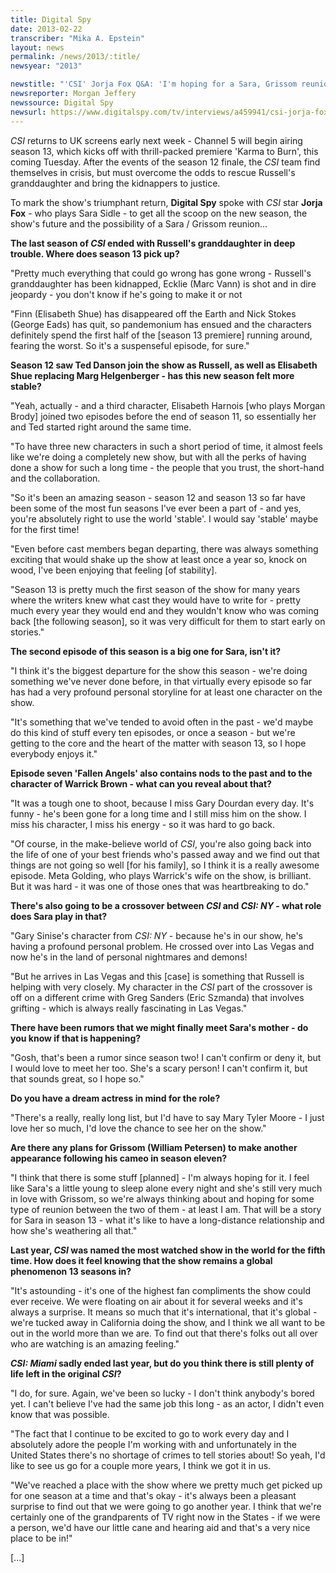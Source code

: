 ```yaml
---
title: Digital Spy
date: 2013-02-22
transcriber: "Mika A. Epstein"
layout: news
permalink: /news/2013/:title/
newsyear: "2013"

newstitle: "'CSI' Jorja Fox Q&A: 'I'm hoping for a Sara, Grissom reunion'  "
newsreporter: Morgan Jeffery
newssource: Digital Spy
newsurl: https://www.digitalspy.com/tv/interviews/a459941/csi-jorja-fox-qa-im-hoping-for-a-sara-grissom-reunion.html
---
```




*CSI* returns to UK screens early next week - Channel 5 will begin airing season 13, which kicks off with thrill-packed premiere 'Karma to Burn', this coming Tuesday. After the events of the season 12 finale, the *CSI* team find themselves in crisis, but must overcome the odds to rescue Russell's granddaughter and bring the kidnappers to justice.

To mark the show's triumphant return, **Digital Spy** spoke with *CSI* star **Jorja Fox** - who plays Sara Sidle - to get all the scoop on the new season, the show's future and the possibility of a Sara / Grissom reunion...

**The last season of *CSI* ended with Russell's granddaughter in deep trouble. Where does season 13 pick up?**

"Pretty much everything that could go wrong has gone wrong - Russell's granddaughter has been kidnapped, Ecklie (Marc Vann) is shot and in dire jeopardy - you don't know if he's going to make it or not

"Finn (Elisabeth Shue) has disappeared off the Earth and Nick Stokes (George Eads) has quit, so pandemonium has ensued and the characters definitely spend the first half of the [season 13 premiere] running around, fearing the worst. So it's a suspenseful episode, for sure."

**Season 12 saw Ted Danson join the show as Russell, as well as Elisabeth Shue replacing Marg Helgenberger - has this new season felt more stable?**

"Yeah, actually - and a third character, Elisabeth Harnois [who plays Morgan Brody] joined two episodes before the end of season 11, so essentially her and Ted started right around the same time.

"To have three new characters in such a short period of time, it almost feels like we're doing a completely new show, but with all the perks of having done a show for such a long time - the people that you trust, the short-hand and the collaboration.

"So it's been an amazing season - season 12 and season 13 so far have been some of the most fun seasons I've ever been a part of - and yes, you're absolutely right to use the world 'stable'. I would say 'stable' maybe for the first time!

"Even before cast members began departing, there was always something exciting that would shake up the show at least once a year so, knock on wood, I've been enjoying that feeling [of stability].

"Season 13 is pretty much the first season of the show for many years where the writers knew what cast they would have to write for - pretty much every year they would end and they wouldn't know who was coming back [the following season], so it was very difficult for them to start early on stories."

**The second episode of this season is a big one for Sara, isn't it?**

"I think it's the biggest departure for the show this season - we're doing something we've never done before, in that virtually every episode so far has had a very profound personal storyline for at least one character on the show.

"It's something that we've tended to avoid often in the past - we'd maybe do this kind of stuff every ten episodes, or once a season - but we're getting to the core and the heart of the matter with season 13, so I hope everybody enjoys it."

**Episode seven 'Fallen Angels' also contains nods to the past and to the character of Warrick Brown - what can you reveal about that?**

"It was a tough one to shoot, because I miss Gary Dourdan every day. It's funny - he's been gone for a long time and I still miss him on the show. I miss his character, I miss his energy - so it was hard to go back.

"Of course, in the make-believe world of *CSI*, you're also going back into the life of one of your best friends who's passed away and we find out that things are not going so well [for his family], so I think it is a really awesome episode. Meta Golding, who plays Warrick's wife on the show, is brilliant. But it was hard - it was one of those ones that was heartbreaking to do."

**There's also going to be a crossover between *CSI* and *CSI: NY* - what role does Sara play in that?**

"Gary Sinise's character from *CSI: NY* - because he's in our show, he's having a profound personal problem. He crossed over into Las Vegas and now he's in the land of personal nightmares and demons!

"But he arrives in Las Vegas and this [case] is something that Russell is helping with very closely. My character in the *CSI* part of the crossover is off on a different crime with Greg Sanders (Eric Szmanda) that involves grifting - which is always really fascinating in Las Vegas."

**There have been rumors that we might finally meet Sara's mother - do you know if that is happening?**

"Gosh, that's been a rumor since season two! I can't confirm or deny it, but I would love to meet her too. She's a scary person! I can't confirm it, but that sounds great, so I hope so."

**Do you have a dream actress in mind for the role?**

"There's a really, really long list, but I'd have to say Mary Tyler Moore - I just love her so much, I'd love the chance to see her on the show."

**Are there any plans for Grissom (William Petersen) to make another appearance following his cameo in season eleven?**

"I think that there is some stuff [planned] - I'm always hoping for it. I feel like Sara's a little young to sleep alone every night and she's still very much in love with Grissom, so we're always thinking about and hoping for some type of reunion between the two of them - at least I am. That will be a story for Sara in season 13 - what it's like to have a long-distance relationship and how she's weathering all that."

**Last year, *CSI* was named the most watched show in the world for the fifth time. How does it feel knowing that the show remains a global phenomenon 13 seasons in?**

"It's astounding - it's one of the highest fan compliments the show could ever receive. We were floating on air about it for several weeks and it's always a surprise. It means so much that it's international, that it's global - we're tucked away in California doing the show, and I think we all want to be out in the world more than we are. To find out that there's folks out all over who are watching is an amazing feeling."

***CSI: Miami* sadly ended last year, but do you think there is still plenty of life left in the original *CSI*?**

"I do, for sure. Again, we've been so lucky - I don't think anybody's bored yet. I can't believe I've had the same job this long - as an actor, I didn't even know that was possible.

"The fact that I continue to be excited to go to work every day and I absolutely adore the people I'm working with and unfortunately in the United States there's no shortage of crimes to tell stories about! So yeah, I'd like to see us go for a couple more years, I think we got it in us.

"We've reached a place with the show where we pretty much get picked up for one season at a time and that's okay - it's always been a pleasant surprise to find out that we were going to go another year. I think that we're certainly one of the grandparents of TV right now in the States - if we were a person, we'd have our little cane and hearing aid and that's a very nice place to be in!"

[...]
